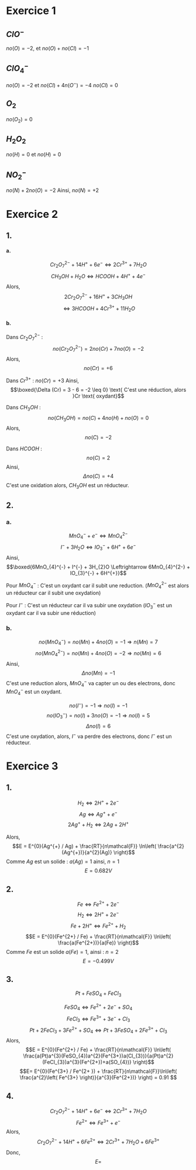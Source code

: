 # Exercice 1
## $ClO^{-}$
$no(O) = -2$, et $no(O)+no(Cl) = -1$

## $ClO_{4}^{-}$
$no(O) = -2$ et $no(Cl) + 4n(O^{-}) = -4$
$no(Cl) = 0$

## $O_{2}$
$no(O_{2}) = 0$

## $H_{2}O_{2}$
$no(H) = 0$ et $no(H) = 0$

## $NO_{2}^{-}$
$no(N) + 2no(O) = -2$
Ainsi, $no(N) = +2$





# Exercice 2
## 1.
#### a.
$$Cr_{2}O_{7}^{2-} + 14H^{+} + 6e^{-} \Leftrightarrow 2Cr^{3+} + 7H_{2}O$$
$$CH_{3}OH + H_{2}O  \Leftrightarrow HCOOH + 4H^{+} + 4e^{-}$$
Alors, 
$$2Cr_{2}O_{7}^{2-} + 16H^{+}+ 3 CH_{3}OH $$
$$\Leftrightarrow 3HCOOH +4Cr^{3+} + 11H_{2}O$$
#### b.
Dans $Cr_{2}O_{7}^{2-}$ : 
$$no(Cr_{2}O_{7}^{2-}) = 2no(Cr) + 7no(O) = -2$$
Alors, 
$$no(Cr) = +6$$

Dans $Cr^{3+}$ : $no(Cr) = +3$
Ainsi, 
$$\boxed{\Delta (Cr) = 3 - 6 = -2 \leq 0} \text{ C'est une réduction, alors }Cr \text{ oxydant}$$

Dans $CH_{3}OH$ : 
$$no(CH_{3}OH) = no(C) + 4no(H) + no(O) = 0$$
Alors, 
$$no(C) = -2$$

Dans $HCOOH$ : 
$$no(C) = 2$$
Ainsi, 
$$\Delta no(C) = +4$$
C'est une oxidation alors, $CH_{3}OH$ est un réducteur.

## 2. 
### a.
$$MnO^{-}_{4} + e^{-}\Leftrightarrow MnO_{4}^{2-}$$
$$I^{-} + 3H_{2}O \Leftrightarrow IO^{-}_{3} + 6H^{+} + 6e^{-}$$
Ainsi, 
$$\boxed{6MnO_{4}^{-} + I^{-} + 3H_{2}O \Leftrightarrow 6MnO_{4}^{2-} + IO_{3}^{-} + 6H^{+}}$$

Pour $MnO^{-}_{4}$ : C'est un oxydant car il subit une reduction. ($MnO_{4}^{2-}$ est alors un réducteur car il subit une oxydation)

Pour $I^{-}$ : C'est un réducteur car il va subir une oxydation ($IO_{3}^{-}$ est un oxydant car il va subir une réduction)

### b.
$$no(MnO_{4}^{-}) = no(Mn) + 4 no(O) = -1 \Rightarrow n(Mn) =7$$
$$no(MnO_{4}^{2-}) = no(Mn) + 4no(O) = -2 \Rightarrow no(Mn) = 6$$
Ainsi, 
$$\Delta no(Mn) = -1$$
C'est une reduction alors, $MnO_{4}^{-}$ va capter un ou des electrons, donc $MnO_{4}^{-}$ est un oxydant.

$$no(I^{-}) = -1 \Rightarrow no(I) = -1$$
$$no(IO_{3}^{-}) = no(I) +3no(O) = -1 \Rightarrow no(I) = 5$$
$$\Delta no(I) = 6$$
C'est une oxydation, alors, $I^{-}$ va perdre des electrons, donc $I^{-}$ est un réducteur. 

# Exercice 3
## 1.
$$H_{2} \Leftrightarrow 2H^{+} + 2e^{-}$$
$$Ag \Leftrightarrow Ag^{+} +e^{-}$$
$$2Ag^{+} + H_{2} \Leftrightarrow  2Ag + 2H^{+}$$

Alors, 
$$E = E^{0}(Ag^{+} / Ag) + \frac{RT}{n\mathcal{F}} \ln\left( \frac{a^{2}(Ag^{+})}{a^{2}(Ag)} \right)$$
Comme $Ag$ est un solide : $a(Ag) = 1$ ainsi, $n=1$
$$E = 0.682 V$$

## 2.
$$Fe \Leftrightarrow Fe^{2+} + 2e^{-}$$
$$H_{2} \Leftrightarrow 2H^{+} + 2e^{-}$$
$$Fe + 2H^{+} \Leftrightarrow Fe^{2+} + H_{2}$$
$$E = E^{0}(Fe^{2+} / Fe) + \frac{RT}{n\mathcal{F}} \ln\left( \frac{a(Fe^{2+})}{a(Fe)} \right)$$
Comme $Fe$ est un solide $a(Fe) = 1$, ainsi : $n=2$
$$E = -0.499 V$$

## 3.
$$Pt + FeSO_{4} + FeCl_{3}$$

$$FeSO_{4} \Leftrightarrow Fe^{2+} + 2e^{-} + SO_{4}$$
$$FeCl_{3} \Leftrightarrow Fe^{3+} + 3e^{-} + Cl_{3}$$
$$Pt + 2FeCl_{3} + 3Fe^{2+} +SO_{4} \Leftrightarrow Pt + 3FeSO_{4} + 2 Fe^{3+} + Cl_{3}$$
Alors, 
$$E = E^{0}(Fe^{2+} / Fe) + \frac{RT}{n\mathcal{F}} \ln\left( \frac{a(Pt)a^{3}(FeSO_{4})a^{2}(Fe^{3+})a(Cl_{3})}{a(Pt)a^{2}(FeCl_{3})a^{3}(Fe^{2+})+a(SO_{4})} \right)$$
$$E=  E^{0}(Fe^{3+} / Fe^{2+ }) + \frac{RT}{n\mathcal{F}}\ln\left( \frac{a^{2}\left( Fe^{3+} \right)}{a^{3}(Fe^{2+})} \right) = 0.91 $$

## 4.
$$Cr_{2}O_{7}^{2-} +14H^{+} + 6e^{-} \Leftrightarrow 2Cr^{3+} + 7H_{2}O $$
$$Fe^{2+} \Leftrightarrow Fe^{3+} + e^{-}$$
Alors, 
$$Cr_{2}O_{7}^{2-} + 14H^{+} + 6Fe^{2+} \Leftrightarrow 2Cr^{3+} + 7H_{2}O + 6Fe^{3+}$$
Donc, 
$$E = $$